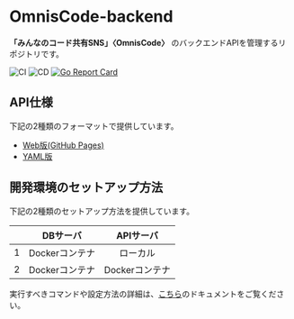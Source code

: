 # OmnisCode-backend
**「みんなのコード共有SNS」〈OmnisCode〉** のバックエンドAPIを管理するリポジトリです。

![CI](https://github.com/openhacku-saboten/OmnisCode-backend/workflows/CI/badge.svg)
![CD](https://github.com/openhacku-saboten/OmnisCode-backend/workflows/CD/badge.svg)
[![Go Report Card](https://goreportcard.com/badge/github.com/openhacku-saboten/OmnisCode-backend)](https://goreportcard.com/report/github.com/openhacku-saboten/OmnisCode-backend)

## API仕様
下記の2種類のフォーマットで提供しています。

- [Web版(GitHub Pages)](https://openhacku-saboten.github.io/OmnisCode-backend/index.html)
- [YAML版](https://github.com/openhacku-saboten/OmnisCode-backend/blob/main/docs/swagger.yaml)


## 開発環境のセットアップ方法
下記の2種類のセットアップ方法を提供しています。

||DBサーバ|APIサーバ|
|:-:|:-:|:-:|
|1|Dockerコンテナ|ローカル|
|2|Dockerコンテナ|Dockerコンテナ|

実行すべきコマンドや設定方法の詳細は、[こちら](https://github.com/openhacku-saboten/OmnisCode-backend/blob/main/docs/setup.md)のドキュメントをご覧ください。
